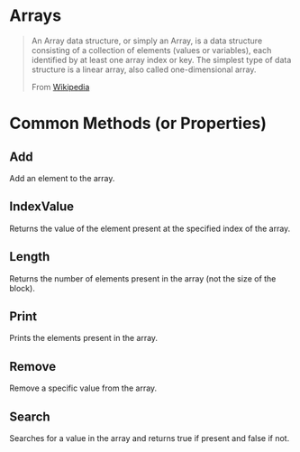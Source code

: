 # Arrays

> An Array data structure, or simply an Array, is a data structure consisting of a collection of elements (values or variables), each identified by at least one array index or key. The simplest type of data structure is a linear array, also called one-dimensional array.
>
> From [Wikipedia](https://en.wikipedia.org/wiki/Array_data_structure)

# Common Methods (or Properties)

## Add
Add an element to the array.

## IndexValue
Returns the value of the element present at the specified index of the array.

## Length
Returns the number of elements present in the array (not the size of the block).


## Print
Prints the elements present in the array.

## Remove
Remove a specific value from the array.

## Search
Searches for a value in the array and returns true if present and false if not.